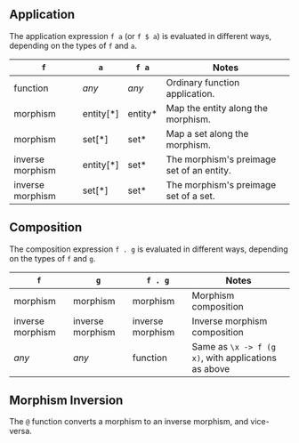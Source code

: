 ## Application

The application expression `f a` (or `f $ a`) is evaluated in different ways, depending on the types of `f` and `a`.

`f` | `a` | `f a` | Notes
--- | --- | --- | ---
function | *any* | *any* | Ordinary function application.
morphism | entity[*] | entity* | Map the entity along the morphism.
morphism | set[*] | set* | Map a set along the morphism.
inverse morphism | entity[*] | set* | The morphism's preimage set of an entity.
inverse morphism | set[*] | set* | The morphism's preimage set of a set.

## Composition

The composition expression `f . g` is evaluated in different ways, depending on the types of `f` and `g`.

`f` | `g` | `f . g` | Notes
--- | --- | --- | ---
morphism | morphism | morphism | Morphism composition
inverse morphism | inverse morphism | inverse morphism | Inverse morphism composition
*any* | *any* | function | Same as  `\x -> f (g x)`, with applications as above

## Morphism Inversion

The `@` function converts a morphism to an inverse morphism, and vice-versa.
